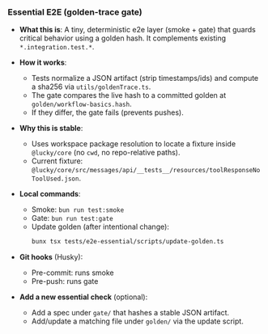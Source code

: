 ### Essential E2E (golden-trace gate)

- **What this is**: A tiny, deterministic e2e layer (smoke + gate) that guards critical behavior using a golden hash. It complements existing `*.integration.test.*`.

- **How it works**:
  - Tests normalize a JSON artifact (strip timestamps/ids) and compute a sha256 via `utils/goldenTrace.ts`.
  - The gate compares the live hash to a committed golden at `golden/workflow-basics.hash`.
  - If they differ, the gate fails (prevents pushes).

- **Why this is stable**:
  - Uses workspace package resolution to locate a fixture inside `@lucky/core` (no `cwd`, no repo-relative paths).
  - Current fixture: `@lucky/core/src/messages/api/__tests__/resources/toolResponseNoToolUsed.json`.

- **Local commands**:
  - Smoke: `bun run test:smoke`
  - Gate: `bun run test:gate`
  - Update golden (after intentional change):
    ```bash
    bunx tsx tests/e2e-essential/scripts/update-golden.ts
    ```

- **Git hooks** (Husky):
  - Pre-commit: runs smoke
  - Pre-push: runs gate

- **Add a new essential check** (optional):
  - Add a spec under `gate/` that hashes a stable JSON artifact.
  - Add/update a matching file under `golden/` via the update script.
